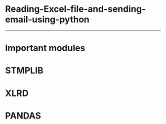 # Reading-Excel-file-and-sending-email-using-python
----------------------------------------------------
# Important modules
# STMPLIB
# XLRD
# PANDAS
